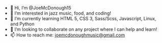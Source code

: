 - 👋 Hi, I’m @JoeMcDonough15
- 👀 I’m interested in jazz music, food, and coding!
- 🌱 I’m currently learning HTML 5, CSS 3, Sass/Scss, Javascript, Linux, and Python
- 💞️ I’m looking to collaborate on any project where I can help and learn!
- 📫 How to reach me: joemcdonoughmusic@gmail.com

<!---
JoeMcDonough15/JoeMcDonough15 is a ✨ special ✨ repository because its `README.md` (this file) appears on your GitHub profile.
You can click the Preview link to take a look at your changes.
--->
